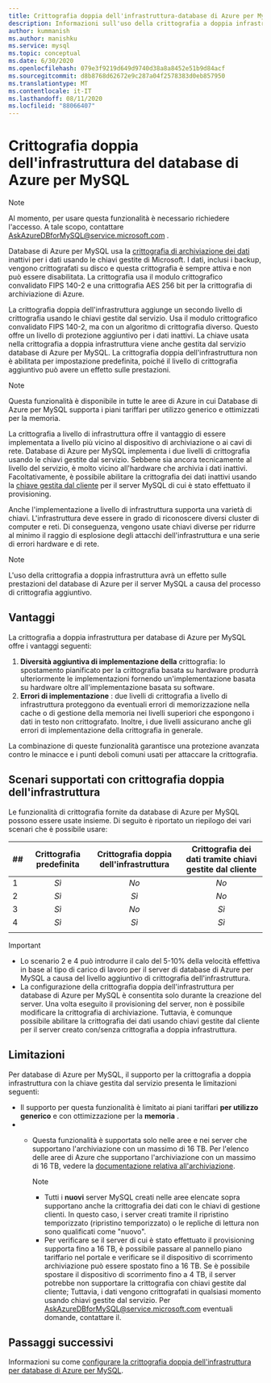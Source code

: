 ```yaml
---
title: Crittografia doppia dell'infrastruttura-database di Azure per MySQL
description: Informazioni sull'uso della crittografia a doppia infrastruttura per aggiungere un secondo livello di crittografia con chiavi gestite dal servizio.
author: kummanish
ms.author: manishku
ms.service: mysql
ms.topic: conceptual
ms.date: 6/30/2020
ms.openlocfilehash: 079e3f9219d649d9740d38a8a8452e51b9d84acf
ms.sourcegitcommit: d8b8768d62672e9c287a04f2578383d0eb857950
ms.translationtype: MT
ms.contentlocale: it-IT
ms.lasthandoff: 08/11/2020
ms.locfileid: "88066407"
---
```

# <a name="azure-database-for-mysql-infrastructure-double-encryption"></a>Crittografia doppia dell'infrastruttura del database di Azure per MySQL

> [!NOTE]
> Al momento, per usare questa funzionalità è necessario richiedere l'accesso. A tale scopo, contattare AskAzureDBforMySQL@service.microsoft.com .

Database di Azure per MySQL usa la [crittografia di archiviazione dei dati](concepts-security.md#at-rest) inattivi per i dati usando le chiavi gestite di Microsoft. I dati, inclusi i backup, vengono crittografati su disco e questa crittografia è sempre attiva e non può essere disabilitata. La crittografia usa il modulo crittografico convalidato FIPS 140-2 e una crittografia AES 256 bit per la crittografia di archiviazione di Azure.

La crittografia doppia dell'infrastruttura aggiunge un secondo livello di crittografia usando le chiavi gestite dal servizio. Usa il modulo crittografico convalidato FIPS 140-2, ma con un algoritmo di crittografia diverso. Questo offre un livello di protezione aggiuntivo per i dati inattivi. La chiave usata nella crittografia a doppia infrastruttura viene anche gestita dal servizio database di Azure per MySQL. La crittografia doppia dell'infrastruttura non è abilitata per impostazione predefinita, poiché il livello di crittografia aggiuntivo può avere un effetto sulle prestazioni.

> [!NOTE]
> Questa funzionalità è disponibile in tutte le aree di Azure in cui Database di Azure per MySQL supporta i piani tariffari per utilizzo generico e ottimizzati per la memoria.

La crittografia a livello di infrastruttura offre il vantaggio di essere implementata a livello più vicino al dispositivo di archiviazione o ai cavi di rete. Database di Azure per MySQL implementa i due livelli di crittografia usando le chiavi gestite dal servizio. Sebbene sia ancora tecnicamente al livello del servizio, è molto vicino all'hardware che archivia i dati inattivi. Facoltativamente, è possibile abilitare la crittografia dei dati inattivi usando la [chiave gestita dal cliente](concepts-data-encryption-mysql.md) per il server MySQL di cui è stato effettuato il provisioning. 

Anche l'implementazione a livello di infrastruttura supporta una varietà di chiavi. L'infrastruttura deve essere in grado di riconoscere diversi cluster di computer e reti. Di conseguenza, vengono usate chiavi diverse per ridurre al minimo il raggio di esplosione degli attacchi dell'infrastruttura e una serie di errori hardware e di rete. 

> [!NOTE]
> L'uso della crittografia a doppia infrastruttura avrà un effetto sulle prestazioni del database di Azure per il server MySQL a causa del processo di crittografia aggiuntivo.

## <a name="benefits"></a>Vantaggi

La crittografia a doppia infrastruttura per database di Azure per MySQL offre i vantaggi seguenti:

1. **Diversità aggiuntiva di implementazione della** crittografia: lo spostamento pianificato per la crittografia basata su hardware produrrà ulteriormente le implementazioni fornendo un'implementazione basata su hardware oltre all'implementazione basata su software.
2. **Errori di implementazione** : due livelli di crittografia a livello di infrastruttura proteggono da eventuali errori di memorizzazione nella cache o di gestione della memoria nei livelli superiori che espongono i dati in testo non crittografato. Inoltre, i due livelli assicurano anche gli errori di implementazione della crittografia in generale.

La combinazione di queste funzionalità garantisce una protezione avanzata contro le minacce e i punti deboli comuni usati per attaccare la crittografia.

## <a name="supported-scenarios-with-infrastructure-double-encryption"></a>Scenari supportati con crittografia doppia dell'infrastruttura

Le funzionalità di crittografia fornite da database di Azure per MySQL possono essere usate insieme. Di seguito è riportato un riepilogo dei vari scenari che è possibile usare:

|  ##   | Crittografia predefinita | Crittografia doppia dell'infrastruttura | Crittografia dei dati tramite chiavi gestite dal cliente  |
|:------|:------------------:|:--------------------------------:|:--------------------------------------------:|
| 1     | *Sì*              | *No*                             | *No*                                         |
| 2     | *Sì*              | *Sì*                            | *No*                                         |
| 3     | *Sì*              | *No*                             | *Sì*                                        |
| 4     | *Sì*              | *Sì*                            | *Sì*                                        |
|       |                    |                                  |                                              |

> [!Important]
> - Lo scenario 2 e 4 può introdurre il calo del 5-10% della velocità effettiva in base al tipo di carico di lavoro per il server di database di Azure per MySQL a causa del livello aggiuntivo di crittografia dell'infrastruttura.
> - La configurazione della crittografia doppia dell'infrastruttura per database di Azure per MySQL è consentita solo durante la creazione del server. Una volta eseguito il provisioning del server, non è possibile modificare la crittografia di archiviazione. Tuttavia, è comunque possibile abilitare la crittografia dei dati usando chiavi gestite dal cliente per il server creato con/senza crittografia a doppia infrastruttura.

## <a name="limitations"></a>Limitazioni

Per database di Azure per MySQL, il supporto per la crittografia a doppia infrastruttura con la chiave gestita dal servizio presenta le limitazioni seguenti:

* Il supporto per questa funzionalità è limitato ai piani tariffari **per utilizzo generico** e con ottimizzazione per la **memoria** .
* * Questa funzionalità è supportata solo nelle aree e nei server che supportano l'archiviazione con un massimo di 16 TB. Per l'elenco delle aree di Azure che supportano l'archiviazione con un massimo di 16 TB, vedere la [documentazione relativa all'archiviazione](concepts-pricing-tiers.md#storage).

    > [!NOTE]
    > - Tutti i **nuovi** server MySQL creati nelle aree elencate sopra supportano anche la crittografia dei dati con le chiavi di gestione clienti. In questo caso, i server creati tramite il ripristino temporizzato (ripristino temporizzato) o le repliche di lettura non sono qualificati come "nuovo".
    > - Per verificare se il server di cui è stato effettuato il provisioning supporta fino a 16 TB, è possibile passare al pannello piano tariffario nel portale e verificare se il dispositivo di scorrimento archiviazione può essere spostato fino a 16 TB. Se è possibile spostare il dispositivo di scorrimento fino a 4 TB, il server potrebbe non supportare la crittografia con chiavi gestite dal cliente; Tuttavia, i dati vengono crittografati in qualsiasi momento usando chiavi gestite dal servizio. Per AskAzureDBforMySQL@service.microsoft.com eventuali domande, contattare il.

## <a name="next-steps"></a>Passaggi successivi

Informazioni su come [configurare la crittografia doppia dell'infrastruttura per database di Azure per MySQL](howto-double-encryption.md).